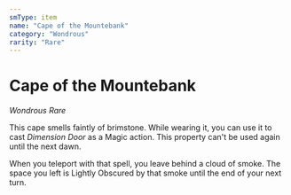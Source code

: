 ```yaml
---
smType: item
name: "Cape of the Mountebank"
category: "Wondrous"
rarity: "Rare"
---
```


# Cape of the Mountebank
*Wondrous Rare*

This cape smells faintly of brimstone. While wearing it, you can use it to cast *Dimension Door* as a Magic action. This property can't be used again until the next dawn.

When you teleport with that spell, you leave behind a cloud of smoke. The space you left is Lightly Obscured by that smoke until the end of your next turn.
